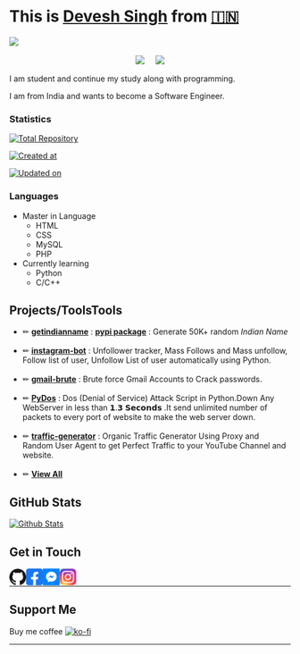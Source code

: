 # This is [Devesh Singh](https://fb.me/devesh790) from [🇮🇳](https://en.m.wikipedia.org/wiki/India)

![](https://komarev.com/ghpvc/?username=devesh7272&style=flat-square&color=blueviolet&label=Profile+Views)
<p align="center"><a href="https://github.com/devesh7272">
<img height="165" src="https://github-readme-stats.vercel.app/api?username=devesh7272&show_icons=true&include_all_commits=true&theme=react&cache_seconds=3200&hide_border=true" /></a>
&nbsp;&nbsp;&nbsp;
<a href="https://github.com/devesh7272"><img src="https://github-readme-stats.vercel.app/api/top-langs/?username=devesh7272&layout=compact&theme=react&hide_border=true" />
</a></p>
I am student and continue my study along with programming.

I am from India and wants to become a Software Engineer.
### Statistics

[![Total Repository](https://badges.pufler.dev/repos/devesh7272)](https://github.com/devesh7272?tab=repositories)

[![Created at](https://badges.pufler.dev/created/devesh7272/devesh7272)](https://github.com/devesh7272/)

[![Updated on ](https://badges.pufler.dev/updated/devesh7272/devesh7272)](https://github.com/devesh7272/)
### Languages
- Master in Language
  - HTML
  - CSS
  - MySQL
  - PHP
- Currently learning
  - Python
  - C/C++
## Projects/ToolsTools
- ✏ **[getindianname](https://github.com/devesh7272/getindianname)** : **[pypi package](https://pypi.org/project/getindianname)** : Generate 50K+ random *Indian Name*<br><br>
- ✏ **[instagram-bot](https://github.com/devesh7272/instagram_bot)** : Unfollower tracker, Mass Follows and Mass unfollow, Follow list of user, Unfollow List of user automatically using Python.<br><br>
- ✏ **[gmail-brute](https://github.com/devesh7272/gmail-brute)** : Brute force Gmail Accounts to Crack passwords.<br><br>
- ✏ **[PyDos](https://github.com/devesh7272/pyDos)** : Dos (Denial of Service) Attack Script in Python.Down Any WebServer in less than 𝟭.𝟯 𝗦𝗲𝗰𝗼𝗻𝗱𝘀 .It send unlimited number of packets to every port of website to make the web server down.<br><br>
- ✏ **[traffic-generator](https://github.com/devesh7272/traffic-generator)** : Organic Traffic Generator Using Proxy and Random User Agent to get Perfect Traffic to your YouTube Channel and website.<br><br>
- ✏ **[View All](https://github.com/devesh7272?tab=repositories)**
## GitHub Stats
[![Github Stats](https://github-profile-trophy.vercel.app/?username=devesh7272&theme=dracula&no-frame=true)](https://github.com/devesh7272)
## Get in Touch
<a href="https://github.com/devesh7272"><img align="left" title="Github" alt="Github" width="30px" src="img/github.png" /></a>
<a href="https://fb.com/devesh790"><img align="left" title="Facebook" alt="Facebook" width="30px" src="img/facebook.png" /></a>
<a href="https://m.me/devesh790"><img align="left" title="Messenger" alt="Messenger" width="30px" src="img/messenger.png" /></a>
<a href="https://www.instagram.com/devesh92744"><img align="left" title="Instagram" alt="Instagram" width="30px" src="img/instagram.png" /></a><br>
_________________
## Support Me
Buy me coffee
[![ko-fi](https://www.ko-fi.com/img/githubbutton_sm.svg)](https://ko-fi.com/Y8Y028S3X)
_________________
<!--
**devesh7272/devesh7272** is a ✨ _special_ ✨ repository because its `README.md` (this file) appears on your GitHub profile.

Here are some ideas to get you started:

- 🔭 I’m currently working on ...
- 🌱 I’m currently learning ...
- 👯 I’m looking to collaborate on ...
- 🤔 I’m looking for help with ...
- 💬 Ask me about ...
- 📫 How to reach me: ...
- 😄 Pronouns: ...
- ⚡ Fun fact: ...
-->
